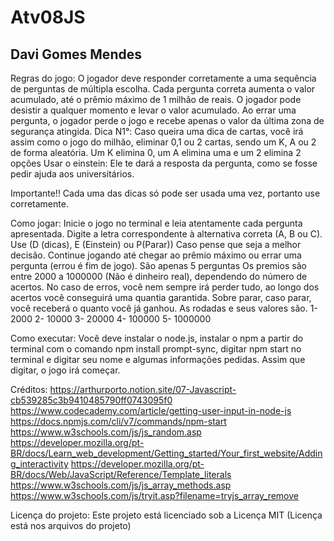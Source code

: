# Atv08JS
<h2> Davi Gomes Mendes </h2>
Regras do jogo: O jogador deve responder corretamente a uma sequência de perguntas de múltipla escolha.
Cada pergunta correta aumenta o valor acumulado, até o prêmio máximo de 1 milhão de reais.
O jogador pode desistir a qualquer momento e levar o valor acumulado.
Ao errar uma pergunta, o jogador perde o jogo e recebe apenas o valor da última zona de segurança atingida.
Dica N1°: Caso queira uma dica de cartas, você irá assim como o jogo do milhão, eliminar 0,1 ou 2 cartas, sendo um K, A ou 2 de forma aleatória. Um K elimina 0, um A elimina uma e um 2 elimina 2 opções
Usar o einstein: Ele te dará a resposta da pergunta, como se fosse pedir ajuda aos universitários.

Importante!! Cada uma das dicas só pode ser usada uma vez, portanto use corretamente.

Como jogar: Inicie o jogo no terminal  e leia atentamente cada pergunta apresentada.
Digite a letra correspondente à alternativa correta (A, B ou C).
Use (D (dicas), E (Einstein) ou P(Parar)) Caso pense que seja a melhor decisão. 
Continue jogando até chegar ao prêmio máximo ou errar uma pergunta (errou é fim de jogo).
São apenas 5 perguntas
Os premios são entre 2000 a 1000000 (Não é dinheiro real), dependendo do número de acertos. No caso de erros, você nem sempre irá perder tudo, ao longo dos acertos você conseguirá uma quantia garantida. Sobre parar, caso parar, você receberá o quanto você já ganhou. As rodadas e seus valores são.
1- 2000
2- 10000
3- 20000
4- 100000
5- 1000000

Como executar: Você deve instalar o node.js, instalar o npm a partir do terminal com o comando npm install prompt-sync, digitar npm start no terminal e digitar seu nome e algumas informações pedidas. Assim que digitar, o jogo irá começar.

Créditos: 
https://arthurporto.notion.site/07-Javascript-cb539285c3b9410485790ff0743095f0
https://www.codecademy.com/article/getting-user-input-in-node-js
https://docs.npmjs.com/cli/v7/commands/npm-start
https://www.w3schools.com/js/js_random.asp
https://developer.mozilla.org/pt-BR/docs/Learn_web_development/Getting_started/Your_first_website/Adding_interactivity
https://developer.mozilla.org/pt-BR/docs/Web/JavaScript/Reference/Template_literals
https://www.w3schools.com/js/js_array_methods.asp
https://www.w3schools.com/js/tryit.asp?filename=tryjs_array_remove


Licença do projeto: Este projeto está licenciado sob a Licença MIT (Licença está nos arquivos do projeto)